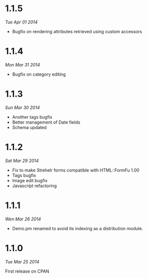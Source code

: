 
1.1.5
=====

_Tue Apr 01 2014_

* Bugfix on rendering attributes retrieved using custom accessors

1.1.4
=====

_Mon Mar 31 2014_

* Bugfix on category editing

1.1.3
=====

_Sun Mar 30 2014_

* Another tags bugfix
* Better management of Date fields
* Schema updated

1.1.2
=====

_Sat Mar 29 2014_

* Fix to make Strehelr forms compatible with HTML::FormFu 1.00
* Tags bugfix
* Image edit bugfix
* Javascript refactoring

1.1.1
=====

_Wen Mar 26 2014_

* Demo.pm renamed to avoid its indexing as a distribution module.

1.1.0
=====

_Tue Mar 25 2014_

First release on CPAN
